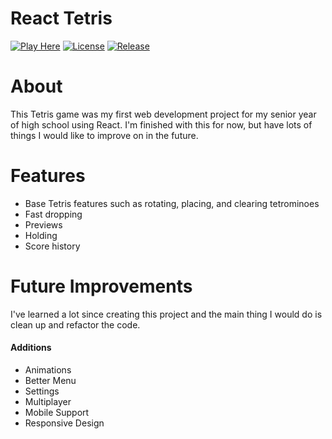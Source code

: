 # React Tetris

[![Play Here](https://img.shields.io/badge/Play-Here-A62045?style=for-the-badge)](https://tetris-capstone.vercel.app/) [![License](https://img.shields.io/badge/License-MIT-DB50DF?style=for-the-badge)](https://github.com/crazy-thing/tetris-capstone/blob/main/LICENSE) [![Release](https://img.shields.io/badge/Release-v.1.0.0-A126FA?style=for-the-badge)](https://github.com/crazy-thing/tetris-capstone/releases/tag/v1.0.0)

# About

This Tetris game was my first web development project for my senior year of high school using React. I'm finished with this for now, but have lots of things I would like to improve on in the future.

# Features
- Base Tetris features such as rotating, placing, and clearing tetrominoes
- Fast dropping
- Previews
- Holding
- Score history

# Future Improvements
I've learned a lot since creating this project and the main thing I would do is clean up and refactor the code.

#### Additions
- Animations
- Better Menu
- Settings
- Multiplayer
- Mobile Support
- Responsive Design

